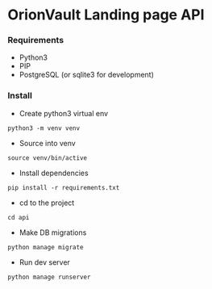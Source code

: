 # OrionVault Landing page API

### Requirements
* Python3
* PIP
* PostgreSQL (or sqlite3 for development)

### Install
* Create python3 virtual env
```
python3 -m venv venv 
```
* Source into venv
```
source venv/bin/active
```
* Install dependencies
```
pip install -r requirements.txt
```
* cd to the project
```
cd api
```
* Make DB migrations
```
python manage migrate
```
* Run dev server
```
python manage runserver
```
